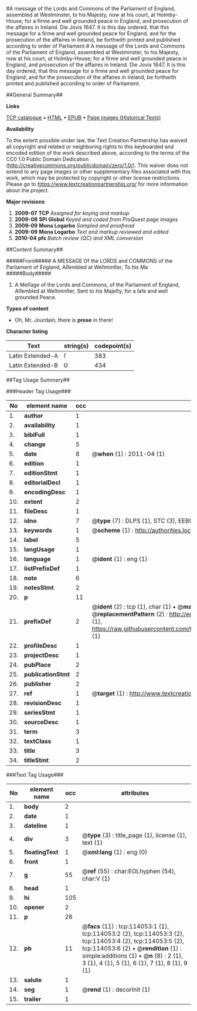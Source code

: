 #A message of the Lords and Commons of the Parliament of England, assembled at Westminster, to his Majesty, now at his court, at Holmby-House; for a firme and well grounded peace in England, and prosecution of the affaires in Ireland. Die Jovis 1647. It is this day ordered, that this message for a firme and well grounded peace for England, and for the prosecution of the affaires in Ireland, be forthwith printed and published according to order of Parliament.#
A message of the Lords and Commons of the Parliament of England, assembled at Westminster, to his Majesty, now at his court, at Holmby-House; for a firme and well grounded peace in England, and prosecution of the affaires in Ireland. Die Jovis 1647. It is this day ordered, that this message for a firme and well grounded peace for England, and for the prosecution of the affaires in Ireland, be forthwith printed and published according to order of Parliament.

##General Summary##

**Links**

[TCP catalogue](http://www.ota.ox.ac.uk/tcp/)  • 
[HTML](http://tei.it.ox.ac.uk/tcp/Texts-HTML/free/A82/A82895.html)  • 
[EPUB](http://tei.it.ox.ac.uk/tcp/Texts-EPUB/free/A82/A82895.epub) • 
[Page images (Historical Texts)](https://historicaltexts.jisc.ac.uk/eebo-99861907e)

**Availability**

To the extent possible under law, the Text Creation Partnership has waived all copyright and related or neighboring rights to this keyboarded and encoded edition of the work described above, according to the terms of the CC0 1.0 Public Domain Dedication (http://creativecommons.org/publicdomain/zero/1.0/). This waiver does not extend to any page images or other supplementary files associated with this work, which may be protected by copyright or other license restrictions. Please go to https://www.textcreationpartnership.org/ for more information about the project.

**Major revisions**

1. __2009-07__ __TCP__ *Assigned for keying and markup*
1. __2009-08__ __SPi Global__ *Keyed and coded from ProQuest page images*
1. __2009-09__ __Mona Logarbo__ *Sampled and proofread*
1. __2009-09__ __Mona Logarbo__ *Text and markup reviewed and edited*
1. __2010-04__ __pfs__ *Batch review (QC) and XML conversion*

##Content Summary##

#####Front#####
A MESSAGE Of the LORDS and COMMONS of the Parliament of England, Aſſembled at Weſtminſter, To his Ma
#####Body#####

1. A Meſſage of the Lords and Commons, of the Parliament of England, Aſſembled at Weſtminſter, Sent to his Majeſty, for a ſafe and well grounded Peace.

**Types of content**

  * Oh, Mr. Jourdain, there is **prose** in there!

**Character listing**


|Text|string(s)|codepoint(s)|
|---|---|---|
|Latin Extended-A|ſ|383|
|Latin Extended-B|Ʋ|434|

##Tag Usage Summary##

###Header Tag Usage###

|No|element name|occ|attributes|
|---|---|---|---|
|1.|__author__|1||
|2.|__availability__|1||
|3.|__biblFull__|1||
|4.|__change__|5||
|5.|__date__|8| @__when__ (1) : 2011-04 (1)|
|6.|__edition__|1||
|7.|__editionStmt__|1||
|8.|__editorialDecl__|1||
|9.|__encodingDesc__|1||
|10.|__extent__|2||
|11.|__fileDesc__|1||
|12.|__idno__|7| @__type__ (7) : DLPS (1), STC (3), EEBO-CITATION (1), PROQUEST (1), VID (1)|
|13.|__keywords__|1| @__scheme__ (1) : http://authorities.loc.gov/ (1)|
|14.|__label__|5||
|15.|__langUsage__|1||
|16.|__language__|1| @__ident__ (1) : eng (1)|
|17.|__listPrefixDef__|1||
|18.|__note__|6||
|19.|__notesStmt__|2||
|20.|__p__|11||
|21.|__prefixDef__|2| @__ident__ (2) : tcp (1), char (1)  •  @__matchPattern__ (2) : ([0-9\-]+):([0-9IVX]+) (1), (.+) (1)  •  @__replacementPattern__ (2) : http://eebo.chadwyck.com/downloadtiff?vid=$1&page=$2 (1), https://raw.githubusercontent.com/textcreationpartnership/Texts/master/tcpchars.xml#$1 (1)|
|22.|__profileDesc__|1||
|23.|__projectDesc__|1||
|24.|__pubPlace__|2||
|25.|__publicationStmt__|2||
|26.|__publisher__|2||
|27.|__ref__|1| @__target__ (1) : http://www.textcreationpartnership.org/docs/. (1)|
|28.|__revisionDesc__|1||
|29.|__seriesStmt__|1||
|30.|__sourceDesc__|1||
|31.|__term__|3||
|32.|__textClass__|1||
|33.|__title__|3||
|34.|__titleStmt__|2||


###Text Tag Usage###

|No|element name|occ|attributes|
|---|---|---|---|
|1.|__body__|2||
|2.|__date__|1||
|3.|__dateline__|1||
|4.|__div__|3| @__type__ (3) : title_page (1), license (1), text (1)|
|5.|__floatingText__|1| @__xml:lang__ (1) : eng (0)|
|6.|__front__|1||
|7.|__g__|55| @__ref__ (55) : char:EOLhyphen (54), char:V (1)|
|8.|__head__|1||
|9.|__hi__|105||
|10.|__opener__|2||
|11.|__p__|26||
|12.|__pb__|11| @__facs__ (11) : tcp:114053:1 (1), tcp:114053:2 (2), tcp:114053:3 (2), tcp:114053:4 (2), tcp:114053:5 (2), tcp:114053:6 (2)  •  @__rendition__ (1) : simple:additions (1)  •  @__n__ (8) : 2 (1), 3 (1), 4 (1), 5 (1), 6 (1), 7 (1), 8 (1), 9 (1)|
|13.|__salute__|1||
|14.|__seg__|1| @__rend__ (1) : decorInit (1)|
|15.|__trailer__|1||
